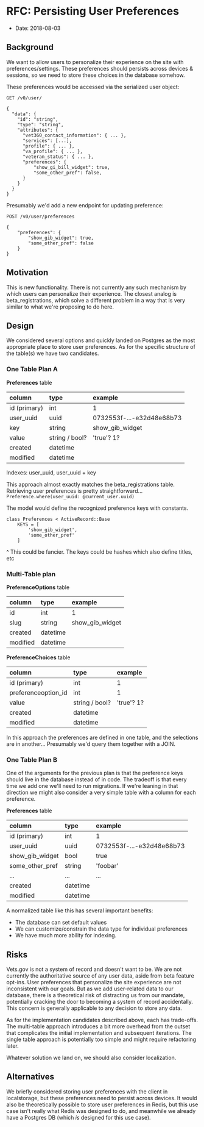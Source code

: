 # RFC: Persisting User Preferences

* Date: 2018-08-03

## Background

We want to allow users to personalize their experience on the site with preferences/settings. These preferences should persists across devices & sessions, so we need to store these choices in the database somehow.

These preferences would be accessed via the serialized user object:

`GET /v0/user/`

```text
{
  "data": {
    "id": "string",
    "type": "string",
    "attributes": {
      "vet360_contact_information": { ... },
      "services": [...],
      "profile": { ... },
      "va_profile": { ... },
      "veteran_status": { ... },
      "preferences": {
          "show_gi_bill_widget": true,
          "some_other_pref": false,
      }
    }
  }
}
```

Presumably we'd add a new endpoint for updating preference:

`POST /v0/user/preferences`

```text
{
    "preferences": {
        "show_gib_widget": true,
        "some_other_pref": false
    }
}
```

## Motivation

This is new functionality. There is not currently any such mechanism by which users can personalize their experience. The closest analog is beta\_registrations, which solve a different problem in a way that is very similar to what we're proposing to do here.

## Design

We considered several options and quickly landed on Postgres as the most appropriate place to store user preferences. As for the specific structure of the table\(s\) we have two candidates.

### One Table Plan A

**Preferences** table

| column | type | example |
| :--- | :--- | :--- |
| id \(primary\) | int | 1 |
| user\_uuid | uuid | 0732553f-...-e32d48e68b73 |
| key | string | show\_gib\_widget |
| value | string / bool? | 'true'? 1? |
| created | datetime |  |
| modified | datetime |  |

Indexes: user\_uuid, user\_uuid + key

This approach almost exactly matches the beta\_registrations table. Retrieving user preferences is pretty straightforward... `Preference.where(user_uuid: @current_user.uuid)`

The model would define the recognized preference keys with constants.

```text
class Preferences < ActiveRecord::Base
    KEYS = [
        'show_gib_widget',
        'some_other_pref'
    ]
```

^ This could be fancier. The keys could be hashes which also define titles, etc

### Multi-Table plan

**PreferenceOptions** table

| column | type | example |
| :--- | :--- | :--- |
| id | int | 1 |
| slug | string | show\_gib\_widget |
| created | datetime |  |
| modified | datetime |  |

**PreferenceChoices** table

| column | type | example |
| :--- | :--- | :--- |
| id \(primary\) | int | 1 |
| preferenceoption\_id | int | 1 |
| value | string / bool? | 'true'? 1? |
| created | datetime |  |
| modified | datetime |  |

In this approach the preferences are defined in one table, and the selections are in another... Presumably we'd query them together with a JOIN.

### One Table Plan B

One of the arguments for the previous plan is that the preference keys should live in the database instead of in code. The tradeoff is that every time we add one we'll need to run migrations. If we're leaning in that direction we might also consider a very simple table with a column for each preference.

**Preferences** table

| column | type | example |
| :--- | :--- | :--- |
| id \(primary\) | int | 1 |
| user\_uuid | uuid | 0732553f-...-e32d48e68b73 |
| show\_gib\_widget | bool | true |
| some\_other\_pref | string | 'foobar' |
| ... | ... | ... |
| created | datetime |  |
| modified | datetime |  |

A normalized table like this has several important benefits:

* The database can set default values
* We can customize/constrain the data type for individual preferences
* We have much more ability for indexing.

## Risks

Vets.gov is not a system of record and doesn't want to be. We are not currently the authoritative source of any user data, aside from beta feature opt-ins. User preferences that personalize the site experience are not inconsistent with our goals. But as we add user-related data to our database, there is a theoretical risk of distracting us from our mandate, potentially cracking the door to becoming a system of record accidentally. This concern is generally applicable to any decision to store any data.

As for the implementation candidates described above, each has trade-offs. The multi-table approach introduces a bit more overhead from the outset that complicates the initial implementation and subsequent iterations. The single table approach is potentially too simple and might require refactoring later.

Whatever solution we land on, we should also consider localization.

## Alternatives

We briefly considered storing user preferences with the client in localstorage, but these preferences need to persist across devices. It would also be theoretically possible to store user preferences in Redis, but this use case isn't really what Redis was designed to do, and meanwhile we already have a Postgres DB \(which _is_ designed for this use case\).

